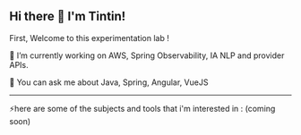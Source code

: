 ## Hi there 👋 I'm Tintin!

First, Welcome to this experimentation lab !

🔭 I’m currently working on AWS, Spring Observability, IA NLP and provider APIs. 

💬 You can ask me about Java, Spring, Angular, VueJS

---
⚡here are some of the subjects and tools that i'm interested in :
(coming soon)

<!--
**NaoufalElmeskini/NaoufalElmeskini** is a ✨ _special_ ✨ repository because its `README.md` (this file) appears on your GitHub profile.

Here are some ideas to get you started:

- 🔭 I’m currently working on ...
- 🌱 I’m currently learning ...
- 👯 I’m looking to collaborate on ...
- 🤔 I’m looking for help with ...
- 💬 Ask me about ...
- 📫 How to reach me: ...
- 😄 Pronouns: ...
- ⚡ Fun fact: ...
-->
